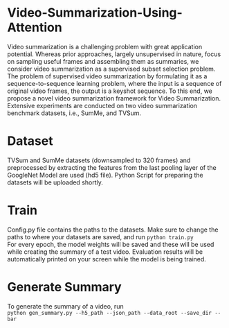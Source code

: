 # Video-Summarization-Using-Attention
Video summarization is a challenging problem with great application potential. Whereas prior approaches, largely unsupervised in nature, focus on sampling useful frames and assembling them as summaries, we consider video summarization as a supervised subset selection problem. The problem of supervised video summarization by formulating it as a sequence-to-sequence learning problem, where the input is a sequence of original video frames, the output is a keyshot sequence. To this end, we propose a novel video summarization framework for Video Summarization. Extensive experiments are conducted on two video summarization benchmark datasets, i.e., SumMe, and TVSum.
# Dataset
TVSum and SumMe datasets (downsampled to 320 frames) and preprocessed by extracting the features from the last pooling layer of the  GoogleNet Model are used (hd5 file). Python Script for preparing the datasets will be uploaded shortly.
# Train
Config.py file contains the paths to the datasets. Make sure to change the paths to where your datasets are saved, and run
`python train.py`<br />
For every epoch, the model weights will be saved and these will be used while creating the summary of a test video. Evaluation results will be automatically printed on your screen while the model is being trained.
# Generate Summary
To generate the summary of a video, run <br />
`python gen_summary.py --h5_path --json_path --data_root --save_dir --bar`

